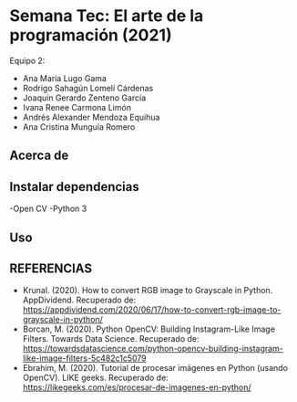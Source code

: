 # Semana Tec: El arte de la programación (2021)

Equipo 2:
- Ana María Lugo Gama
- Rodrigo Sahagún Lomelí Cárdenas
- Joaquín Gerardo Zenteno García
- Ivana Renee Carmona Limón
- Andrés Alexander Mendoza Equihua
- Ana Cristina Munguía Romero
## Acerca de

## Instalar dependencias
-Open CV
-Python 3

## Uso


## REFERENCIAS
- Krunal. (2020). How to convert RGB image to Grayscale in Python. AppDividend. Recuperado de: https://appdividend.com/2020/06/17/how-to-convert-rgb-image-to-grayscale-in-python/
- Borcan, M. (2020). Python OpenCV: Building Instagram-Like Image Filters. Towards Data Science. Recuperado de: https://towardsdatascience.com/python-opencv-building-instagram-like-image-filters-5c482c1c5079
- Ebrahim, M. (2020). Tutorial de procesar imágenes en Python (usando OpenCV). LIKE geeks. Recuperado de: https://likegeeks.com/es/procesar-de-imagenes-en-python/
